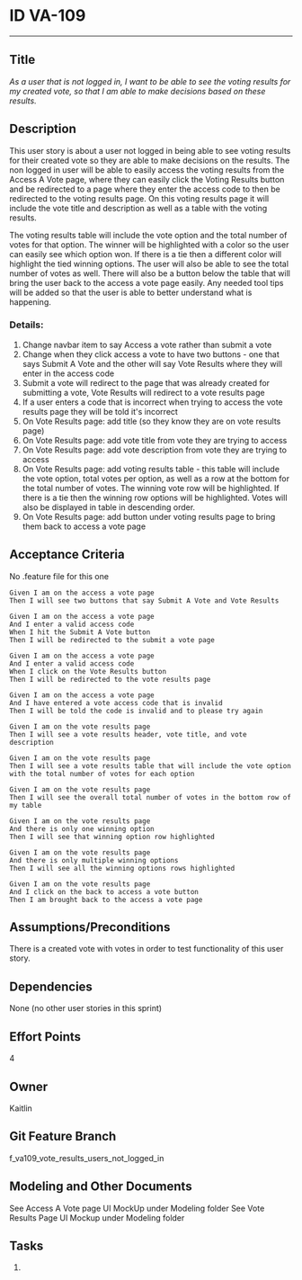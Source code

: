 # ID VA-109
<hr>

## Title

*As a user that is not logged in, I want to be able to see the voting results for my created vote, so that I am able to make decisions based on these results.*

## Description

This user story is about a user not logged in being able to see voting results for their created vote so they are able to make decisions on the results. The non logged in user will be able to easily access the voting results from the Access A Vote page, where they can easily click the Voting Results button and be redirected to a page where they enter the access code to then be redirected to the voting results page. On this voting results page it will include the vote title and description as well as a table with the voting results. 

The voting results table will include the vote option and the total number of votes for that option. The winner will be highlighted with a color so the user can easily see which option won. If there is a tie then a different color will highlight the tied winning options. The user will also be able to see the total number of votes as well. There will also be a button below the table that will bring the user back to the access a vote page easily. Any needed tool tips will be added so that the user is able to better understand what is happening.

### Details:

1. Change navbar item to say Access a vote rather than submit a vote 
2. Change when they click access a vote to have two buttons - one that says Submit A Vote and the other will say Vote Results where they will enter in the access code 
3. Submit a vote will redirect to the page that was already created for submitting a vote, Vote Results will redirect to a vote results page 
4. If a user enters a code that is incorrect when trying to access the vote results page they will be told it's incorrect 
5. On Vote Results page: add title (so they know they are on vote results page)
6. On Vote Results page: add vote title from vote they are trying to access
7. On Vote Results page: add vote description from vote they are trying to access 
8. On Vote Results page: add voting results table - this table will include the vote option, total votes per option, as well as a row at the bottom for the total number of votes. The winning vote row will be highlighted. If there is a tie then the winning row options will be highlighted. Votes will also be displayed in table in descending order. 
9. On Vote Results page: add button under voting results page to bring them back to access a vote page  

## Acceptance Criteria
No .feature file for this one

    Given I am on the access a vote page
    Then I will see two buttons that say Submit A Vote and Vote Results   

    Given I am on the access a vote page
    And I enter a valid access code
    When I hit the Submit A Vote button
    Then I will be redirected to the submit a vote page 

    Given I am on the access a vote page
    And I enter a valid access code 
    When I click on the Vote Results button
    Then I will be redirected to the vote results page      

    Given I am on the access a vote page
    And I have entered a vote access code that is invalid 
    Then I will be told the code is invalid and to please try again

    Given I am on the vote results page 
    Then I will see a vote results header, vote title, and vote description 

    Given I am on the vote results page 
    Then I will see a vote results table that will include the vote option with the total number of votes for each option

    Given I am on the vote results page
    Then I will see the overall total number of votes in the bottom row of my table 

    Given I am on the vote results page 
    And there is only one winning option 
    Then I will see that winning option row highlighted

    Given I am on the vote results page 
    And there is only multiple winning options 
    Then I will see all the winning options rows highlighted 

    Given I am on the vote results page 
    And I click on the back to access a vote button 
    Then I am brought back to the access a vote page 

## Assumptions/Preconditions
There is a created vote with votes in order to test functionality of this user story. 

## Dependencies
None (no other user stories in this sprint) 

## Effort Points
4

## Owner
Kaitlin

## Git Feature Branch
f_va109_vote_results_users_not_logged_in

## Modeling and Other Documents
See Access A Vote page UI MockUp under Modeling folder 
See Vote Results Page UI Mockup under Modeling folder 

## Tasks
1. 

